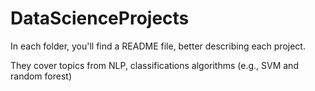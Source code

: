 # DataScienceProjects
In each folder, you'll find a README file, better describing each project.

They cover topics from NLP, classifications algorithms (e.g., SVM and random forest)

